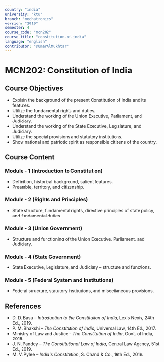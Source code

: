 ```yaml
---
country: "india"
university: "ktu"
branch: "mechatronics"
version: "2019"
semester: 4
course_code: "mcn202"
course_title: "constitution-of-india"
language: "english"
contributor: "@UmarAlMukhtar"
---
```


# MCN202: Constitution of India

## Course Objectives

- Explain the background of the present Constitution of India and its features.  
- Utilize the fundamental rights and duties.  
- Understand the working of the Union Executive, Parliament, and Judiciary.  
- Understand the working of the State Executive, Legislature, and Judiciary.  
- Utilize the special provisions and statutory institutions.  
- Show national and patriotic spirit as responsible citizens of the country.  

## Course Content

### Module - 1 (Introduction to Constitution)

- Definition, historical background, salient features.  
- Preamble, territory, and citizenship.  

### Module - 2 (Rights and Principles)

- State structure, fundamental rights, directive principles of state policy, and fundamental duties.  

### Module - 3 (Union Government)

- Structure and functioning of the Union Executive, Parliament, and Judiciary.  

### Module - 4 (State Government)

- State Executive, Legislature, and Judiciary – structure and functions.  

### Module - 5 (Federal System and Institutions)

- Federal structure, statutory institutions, and miscellaneous provisions.  

## References

- D. D. Basu – _Introduction to the Constitution of India_, Lexis Nexis, 24th Ed., 2019.  
- P. M. Bhakshi – _The Constitution of India_, Universal Law, 14th Ed., 2017.  
- Ministry of Law and Justice – _The Constitution of India_, Govt. of India, 2019.  
- J. N. Pandey – _The Constitutional Law of India_, Central Law Agency, 51st Ed., 2019.  
- M. V. Pylee – _India's Constitution_, S. Chand & Co., 16th Ed., 2016.  
